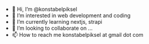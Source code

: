 - 👋 Hi, I’m @konstabelpiksel
- 👀 I’m interested in web development and coding
- 🌱 I’m currently learning nextjs, strapi
- 💞️ I’m looking to collaborate on ...
- 📫 How to reach me konstabelpiksel at gmail dot com

<!---
konstabelpiksel/konstabelpiksel is a ✨ special ✨ repository because its `README.md` (this file) appears on your GitHub profile.
You can click the Preview link to take a look at your changes.
--->
